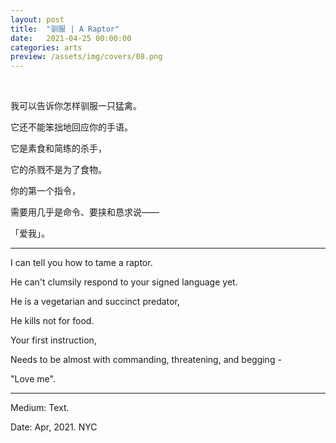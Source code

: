 ```yaml
---
layout: post
title:  "驯服 | A Raptor"
date:   2021-04-25 00:00:00
categories: arts
preview: /assets/img/covers/08.png
---
```


<br>

我可以告诉你怎样驯服一只猛禽。

它还不能笨拙地回应你的手语。

它是素食和简练的杀手，

它的杀戮不是为了食物。

你的第一个指令，

需要用几乎是命令、要挟和恳求说——

「爱我」。

---

I can tell you how to tame a raptor.

He can't clumsily respond to your signed language yet.

He is a vegetarian and succinct predator,

He kills not for food.

Your first instruction,

Needs to be almost with commanding, threatening, and begging -

"Love me".

---

Medium: Text.

Date: Apr, 2021. NYC
